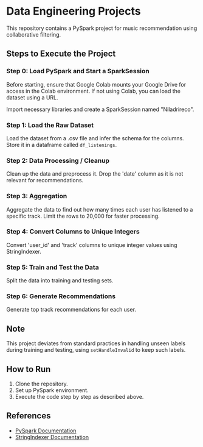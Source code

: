 # Data Engineering Projects

This repository contains a PySpark project for music recommendation using collaborative filtering.

## Steps to Execute the Project

### Step 0: Load PySpark and Start a SparkSession

Before starting, ensure that Google Colab mounts your Google Drive for access in the Colab environment. If not using Colab, you can load the dataset using a URL.

Import necessary libraries and create a SparkSession named "Niladrireco".

### Step 1: Load the Raw Dataset

Load the dataset from a .csv file and infer the schema for the columns. Store it in a dataframe called `df_listenings`.

### Step 2: Data Processing / Cleanup

Clean up the data and preprocess it. Drop the 'date' column as it is not relevant for recommendations.

### Step 3: Aggregation

Aggregate the data to find out how many times each user has listened to a specific track. Limit the rows to 20,000 for faster processing.

### Step 4: Convert Columns to Unique Integers

Convert 'user_id' and 'track' columns to unique integer values using StringIndexer.

### Step 5: Train and Test the Data

Split the data into training and testing sets.

### Step 6: Generate Recommendations

Generate top track recommendations for each user.

## Note

This project deviates from standard practices in handling unseen labels during training and testing, using `setHandleInvalid` to keep such labels.

## How to Run

1. Clone the repository.
2. Set up PySpark environment.
3. Execute the code step by step as described above.

## References

- [PySpark Documentation](https://spark.apache.org/docs/latest/api/python/index.html)
- [StringIndexer Documentation](https://spark.apache.org/docs/latest/api/python/reference/api/pyspark.ml.feature.StringIndexer.html)
